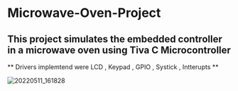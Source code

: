 # Microwave-Oven-Project

## This project simulates the embedded controller in a microwave oven using Tiva C Microcontroller

** Drivers implemtend were LCD , Keypad , GPIO , Systick , Intterupts **

![20220511_161828](https://user-images.githubusercontent.com/103974340/205677199-06444ab8-876c-4efa-9dc5-19f323c8b035.jpg)


